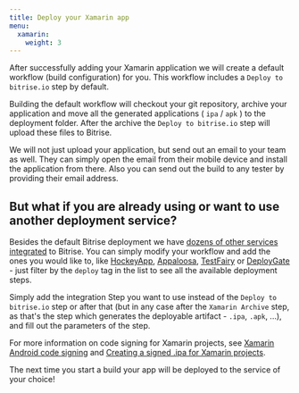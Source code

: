 ```yaml
---
title: Deploy your Xamarin app
menu:
  xamarin:
    weight: 3
---
```


After successfully adding your Xamarin application we will create a default workflow (build configuration) for you.
This workflow includes a `Deploy to bitrise.io` step by default.

Building the default workflow will checkout your git repository,
archive your application and move all the generated applications ( `ipa` / `apk` ) to the deployment folder.
After the archive the `Deploy to bitrise.io` step will upload these files to Bitrise.

We will not just upload your application,
but send out an email to your team as well.
They can simply open the email from their mobile device and install the application from there.
Also you can send out the build to any tester by providing their email address.

## But what if you are already using or want to use another deployment service?

Besides the default Bitrise deployment we have [dozens of other services integrated](http://www.bitrise.io/integrations#?filter=deploy) to Bitrise.
You can simply modify your workflow and add the ones you would like to,
like [HockeyApp](http://hockeyapp.net/), [Appaloosa](/tutorials/deploy/publish-your-app-to-appaloosa/), [TestFairy](/tutorials/deploy/deploy-to-testfairy-with-bitrise/)
or [DeployGate](/tutorials/deploy/deploy-apps-to-deploygate-from-bitrise/) -
just filter by the `deploy` tag in the list to see all the available deployment steps.

Simply add the integration Step you want to use instead of the `Deploy to bitrise.io` step or after that
(but in any case after the `Xamarin Archive` step, as that's the step which generates the
deployable artifact - `.ipa`, `.apk`, ...), and fill out the parameters of the step.

For more information on code signing for Xamarin projects, see [Xamarin Android code signing](/code-signing/xamarin-android-code-signing/xamarin-android-code-signing) and [Creating a signed .ipa for Xamarin projects](/code-signing/ios-code-signing/create-signed-ipa-for-xamarin).

The next time you start a build your app will be deployed to the service of your choice!
